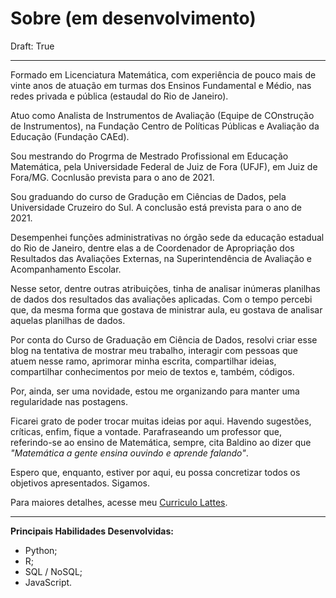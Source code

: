 # Sobre   (em desenvolvimento)

Draft: True

---

Formado em Licenciatura Matemática, com experiência de pouco mais de vinte anos de atuação em turmas dos Ensinos Fundamental e Médio, nas redes privada e pública (estaudal do Rio de Janeiro).

Atuo como Analista de Instrumentos de Avaliação (Equipe de COnstrução de Instrumentos), na Fundação Centro de Políticas Públicas e Avaliação da Educação (Fundação CAEd).

Sou mestrando do Progrma de Mestrado Profissional em Educação Matemática, pela Universidade Federal de Juiz de Fora (UFJF), em Juiz de Fora/MG. Cocnlusão prevista para o ano de 2021.

Sou graduando do curso de Gradução  em Ciências de Dados, pela Universidade Cruzeiro do Sul. A conclusão está prevista para o ano de 2021.

Desempenhei funções administrativas no órgão sede da educação estadual do Rio de Janeiro, dentre elas a de Coordenador de Apropriação dos Resultados das Avaliações Externas, na Superintendência de Avaliação e Acompanhamento Escolar.

Nesse setor, dentre outras atribuições, tinha de analisar inúmeras planilhas de dados dos resultados das avaliações aplicadas. Com o tempo percebi que, da mesma forma que gostava de ministrar aula, eu gostava de analisar aquelas planilhas de dados.


Por conta do Curso de Graduação em Ciência de Dados, resolvi criar esse blog na tentativa de mostrar meu trabalho, interagir com  pessoas que atuem nesse ramo, aprimorar minha escrita, compartilhar ideias, compartilhar conhecimentos por meio de textos e, também, códigos.

Por, ainda, ser uma novidade, estou me organizando para manter uma regularidade nas postagens.

Ficarei grato de poder trocar muitas ideias por aqui. Havendo sugestões, críticas, enfim, fique a vontade. Parafraseando um professor que, referindo-se ao ensino de Matemática, sempre, cita Baldino ao dizer que *"Matemática a gente ensina ouvindo e aprende falando"*.

Espero que, enquanto, estiver por aqui, eu possa concretizar todos os objetivos apresentados.
Sigamos.

Para maiores detalhes, acesse meu <a href="http://lattes.cnpq.br/9356355458603440" target="_blank">Curriculo Lattes</a>.

---


**Principais Habilidades Desenvolvidas:**

<div style='page-break-after: always'></div>

   * Python;
   * R;
   * SQL / NoSQL;
   * JavaScript.
  
   

   

    


